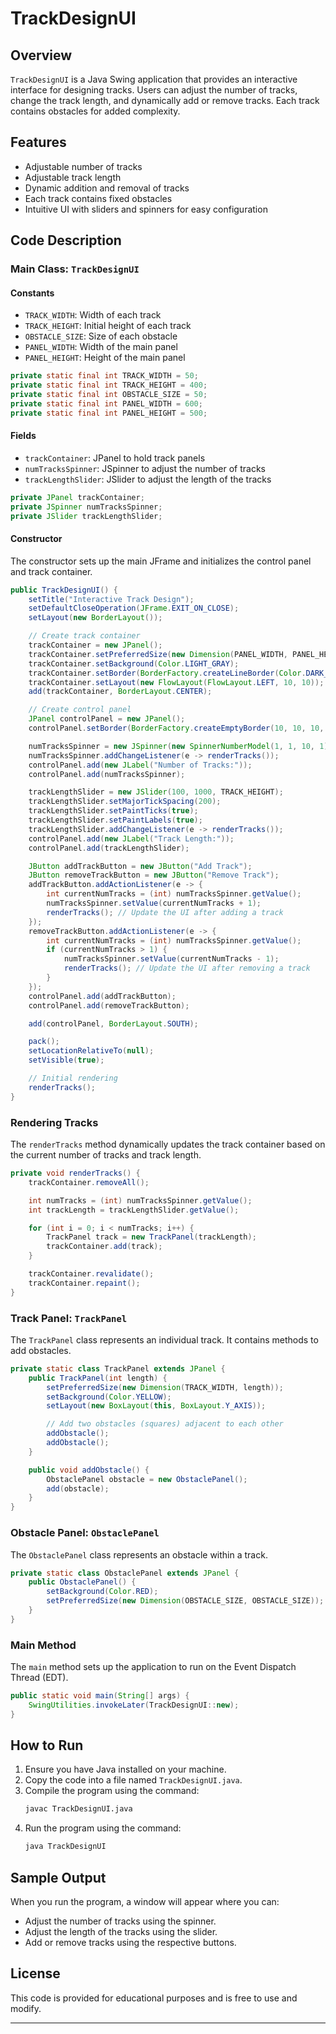 # TrackDesignUI

## Overview

`TrackDesignUI` is a Java Swing application that provides an interactive interface for designing tracks. Users can adjust the number of tracks, change the track length, and dynamically add or remove tracks. Each track contains obstacles for added complexity.

## Features

- Adjustable number of tracks
- Adjustable track length
- Dynamic addition and removal of tracks
- Each track contains fixed obstacles
- Intuitive UI with sliders and spinners for easy configuration

## Code Description

### Main Class: `TrackDesignUI`

#### Constants

- `TRACK_WIDTH`: Width of each track
- `TRACK_HEIGHT`: Initial height of each track
- `OBSTACLE_SIZE`: Size of each obstacle
- `PANEL_WIDTH`: Width of the main panel
- `PANEL_HEIGHT`: Height of the main panel

```java
private static final int TRACK_WIDTH = 50;
private static final int TRACK_HEIGHT = 400;
private static final int OBSTACLE_SIZE = 50;
private static final int PANEL_WIDTH = 600;
private static final int PANEL_HEIGHT = 500;
```

#### Fields

- `trackContainer`: JPanel to hold track panels
- `numTracksSpinner`: JSpinner to adjust the number of tracks
- `trackLengthSlider`: JSlider to adjust the length of the tracks

```java
private JPanel trackContainer;
private JSpinner numTracksSpinner;
private JSlider trackLengthSlider;
```

#### Constructor

The constructor sets up the main JFrame and initializes the control panel and track container.

```java
public TrackDesignUI() {
    setTitle("Interactive Track Design");
    setDefaultCloseOperation(JFrame.EXIT_ON_CLOSE);
    setLayout(new BorderLayout());

    // Create track container
    trackContainer = new JPanel();
    trackContainer.setPreferredSize(new Dimension(PANEL_WIDTH, PANEL_HEIGHT));
    trackContainer.setBackground(Color.LIGHT_GRAY);
    trackContainer.setBorder(BorderFactory.createLineBorder(Color.DARK_GRAY, 2));
    trackContainer.setLayout(new FlowLayout(FlowLayout.LEFT, 10, 10)); // Use FlowLayout for horizontal arrangement
    add(trackContainer, BorderLayout.CENTER);

    // Create control panel
    JPanel controlPanel = new JPanel();
    controlPanel.setBorder(BorderFactory.createEmptyBorder(10, 10, 10, 10));

    numTracksSpinner = new JSpinner(new SpinnerNumberModel(1, 1, 10, 1));
    numTracksSpinner.addChangeListener(e -> renderTracks());
    controlPanel.add(new JLabel("Number of Tracks:"));
    controlPanel.add(numTracksSpinner);

    trackLengthSlider = new JSlider(100, 1000, TRACK_HEIGHT);
    trackLengthSlider.setMajorTickSpacing(200);
    trackLengthSlider.setPaintTicks(true);
    trackLengthSlider.setPaintLabels(true);
    trackLengthSlider.addChangeListener(e -> renderTracks());
    controlPanel.add(new JLabel("Track Length:"));
    controlPanel.add(trackLengthSlider);

    JButton addTrackButton = new JButton("Add Track");
    JButton removeTrackButton = new JButton("Remove Track");
    addTrackButton.addActionListener(e -> {
        int currentNumTracks = (int) numTracksSpinner.getValue();
        numTracksSpinner.setValue(currentNumTracks + 1);
        renderTracks(); // Update the UI after adding a track
    });
    removeTrackButton.addActionListener(e -> {
        int currentNumTracks = (int) numTracksSpinner.getValue();
        if (currentNumTracks > 1) {
            numTracksSpinner.setValue(currentNumTracks - 1);
            renderTracks(); // Update the UI after removing a track
        }
    });
    controlPanel.add(addTrackButton);
    controlPanel.add(removeTrackButton);

    add(controlPanel, BorderLayout.SOUTH);

    pack();
    setLocationRelativeTo(null);
    setVisible(true);

    // Initial rendering
    renderTracks();
}
```

### Rendering Tracks

The `renderTracks` method dynamically updates the track container based on the current number of tracks and track length.

```java
private void renderTracks() {
    trackContainer.removeAll();

    int numTracks = (int) numTracksSpinner.getValue();
    int trackLength = trackLengthSlider.getValue();

    for (int i = 0; i < numTracks; i++) {
        TrackPanel track = new TrackPanel(trackLength);
        trackContainer.add(track);
    }

    trackContainer.revalidate();
    trackContainer.repaint();
}
```

### Track Panel: `TrackPanel`

The `TrackPanel` class represents an individual track. It contains methods to add obstacles.

```java
private static class TrackPanel extends JPanel {
    public TrackPanel(int length) {
        setPreferredSize(new Dimension(TRACK_WIDTH, length));
        setBackground(Color.YELLOW);
        setLayout(new BoxLayout(this, BoxLayout.Y_AXIS));

        // Add two obstacles (squares) adjacent to each other
        addObstacle();
        addObstacle();
    }

    public void addObstacle() {
        ObstaclePanel obstacle = new ObstaclePanel();
        add(obstacle);
    }
}
```

### Obstacle Panel: `ObstaclePanel`

The `ObstaclePanel` class represents an obstacle within a track.

```java
private static class ObstaclePanel extends JPanel {
    public ObstaclePanel() {
        setBackground(Color.RED);
        setPreferredSize(new Dimension(OBSTACLE_SIZE, OBSTACLE_SIZE));
    }
}
```

### Main Method

The `main` method sets up the application to run on the Event Dispatch Thread (EDT).

```java
public static void main(String[] args) {
    SwingUtilities.invokeLater(TrackDesignUI::new);
}
```

## How to Run

1. Ensure you have Java installed on your machine.
2. Copy the code into a file named `TrackDesignUI.java`.
3. Compile the program using the command:
   ```bash
   javac TrackDesignUI.java
   ```
4. Run the program using the command:
   ```bash
   java TrackDesignUI
   ```

## Sample Output

When you run the program, a window will appear where you can:

- Adjust the number of tracks using the spinner.
- Adjust the length of the tracks using the slider.
- Add or remove tracks using the respective buttons.

## License

This code is provided for educational purposes and is free to use and modify.

---

